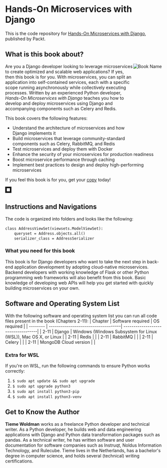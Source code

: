 # Hands-On Microservices with Django

This is the code repository for [Hands-On Microservices with Django](https://www.packtpub.com/product/hands-on-microservices-with-django/9781835468524), published by Packt.

## What is this book about?
<a href="https://www.packtpub.com/product/hands-on-microservices-with-django/9781835468524"><img src="https://content.packt.com/B22012/cover_image_small.jpg" alt="Book Name" height="256px" align="right"></a>
Are you a Django developer looking to leverage microservices to create optimized and scalable web applications? If yes, then this book is for you. With microservices, you can split an application into self-contained services, each with a specific scope running asynchronously while collectively executing processes. Written by an experienced Python developer, *Hands-On Microservices with Django* teaches you how to develop and deploy microservices using Django and accompanying components such as Celery and Redis.

This book covers the following features:
* Understand the architecture of microservices and how Django implements it
* Build microservices that leverage community-standard components such as Celery, RabbitMQ, and Redis
* Test microservices and deploy them with Docker
* Enhance the security of your microservices for production readiness
* Boost microservice performance through caching
* Implement best practices to design and deploy high-performing microservices

If you feel this book is for you, get your [copy](https://www.amazon.com/Hands-Microservices-Django-cloud-native-applications-ebook/dp/B0CW1JN916/ref=sr_1_3?crid=K4LJ2H6WTXYO&dib=eyJ2IjoiMSJ9.TpLeLks_HmBHFmPdbtNnUdzLF-UXtCVUODw0HBAYLHo8qVb9XA_mZLak4UWtsM5mpBoUlOSCeQKFPyoj5wvA_i2qLeu9nhafvczf3PhCUDo.QeyEr3c8ab_jq3bdwn3dD8gMziMlbt4c_ZQ2uOwCYKg&dib_tag=se&keywords=Hands-On+Microservices+with+Django&qid=1711916487&s=books&sprefix=hands-on+microservices+with+django%2Cstripbooks%2C247&sr=1-3) today!

<a href="https://www.packtpub.com/?utm_source=github&utm_medium=banner&utm_campaign=GitHubBanner"><img src="https://raw.githubusercontent.com/PacktPublishing/GitHub/master/GitHub.png" 
alt="https://www.packtpub.com/" border="5" /></a>

## Instructions and Navigations
The code is organized into folders and looks like the following:
```
class AddressViewSet(viewsets.ModelViewSet):
    queryset = Address.objects.all()
    serializer_class = AddressSerializer
```

### What you need for this book
This book is for Django developers who want to take the next step in back-end application development by adopting cloud-native microservices. Backend developers with working knowledge of Flask or other Python programming web frameworks will also benefit from this book. Basic knowledge of developing web APIs will help you get started with quickly building microservices on your own.

## Software and Operating System List
With the following software and operating system list you can run all code files present in the book (Chapters 2-11):
| Chapter  | Software required                   | OS required                        |
| -------- | ------------------------------------| -----------------------------------|
| 2-11        | Django                     | Windows (Windows Subsystem for Linux (WSL)), Mac OS X, or Linux |
| 2-11        | Redis            |  |
| 2-11        | RabbitMQ            |  |
| 2-11        | Celery            |  |
| 2-11        | MongoDB Cloud version            |  |

### Extra for WSL
If you're on WSL, run the following commands to ensure Python works correctly:  
1. `$ sudo apt update && sudo apt upgrade`  
1. `$ sudo apt upgrade python3`  
1. `$ sudo apt install python3-pip`  
1. `$ sudo apt install python3-venv`

## Get to Know the Author
**Tieme Woldman** works as a freelance Python developer and technical writer. As a Python developer, he builds web and data engineering applications with Django and Python data transformation packages such as pandas. As a technical writer, he has written software and user documentation for software companies such as Instruqt, Noldus Information Technology, and Rulecube. Tieme lives in the Netherlands, has a bachelor's degree in computer science, and holds several (technical) writing certifications.
